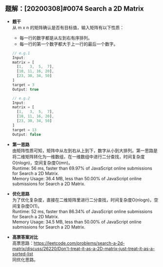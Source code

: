 ## 题解：[20200308]#0074 Search a 2D Matrix
- **题干**   
从 m x n 的矩阵确认是否有目标值，输入矩阵有以下性质：       
  - 每一行的数字都是从左到右有序排列。   
  - 每一行的第一个数字都大于上一行的最后一个数字。   
  ```javascript
  // e.g.1
  Input:
  matrix = [
    [1,   3,  5,  7],
    [10, 11, 16, 20],
    [23, 30, 34, 50]
  ]
  target = 3
  Output: true

  // e.g.2
  Input:
  matrix = [
    [1,   3,  5,  7],
    [10, 11, 16, 20],
    [23, 30, 34, 50]
  ]
  target = 13
  Output: false
  ```
- **第一思路**   
由矩阵性质可知，矩阵中从左到右从上到下，数字从小到大排列。第一思路是将二维矩阵转化为一维数组，在一维数组中进行二分查找，时间复杂度O(nlogn)，空间复杂度O(mn)。      
Runtime: 56 ms, faster than 69.97% of JavaScript online submissions for Search a 2D Matrix.   
Memory Usage: 36.4 MB, less than 50.00% of JavaScript online submissions for Search a 2D Matrix.   

- **优化思路**   
为了优化复杂度，直接在二维矩阵里进行二分查找，时间复杂度O(nlogn)，空间复杂度O(1)。    
Runtime: 52 ms, faster than 86.34% of JavaScript online submissions for Search a 2D Matrix.   
Memory Usage: 34.5 MB, less than 50.00% of JavaScript online submissions for Search a 2D Matrix.   
- **高票答案对比**   
高票思路：https://leetcode.com/problems/search-a-2d-matrix/discuss/26220/Don't-treat-it-as-a-2D-matrix-just-treat-it-as-a-sorted-list    
同优化思路。    